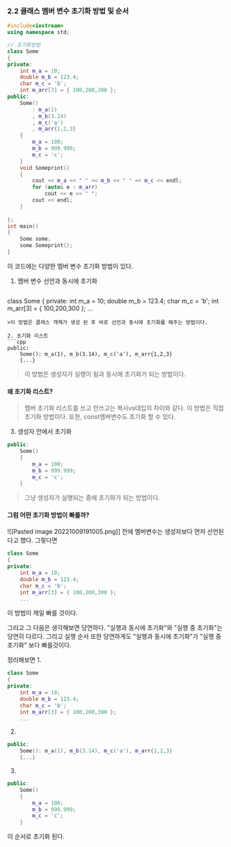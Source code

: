### 2.2 클래스 멤버 변수 초기화 방법 및 순서
```cpp
#include<iostream>
using namespace std;

// 초기화방법
class Some
{
private:
	int m_a = 10;
	double m_b = 123.4;
	char m_c = 'b';
	int m_arr[3] = { 100,200,300 };
public:
	Some()
		: m_a(1)
		, m_b(3.14)
		, m_c('a')
		, m_arr{1,2,3}
	{
		m_a = 100;
		m_b = 999.999;
		m_c = 'c';
	}
	void Someprint()
	{
		cout << m_a << " " << m_b << " " << m_c << endl;
		for (auto& e : m_arr)
			cout << e << " ";
		cout << endl;
	}
	
};
int main()
{
	Some some;
	some.Someprint();
}
```
이 코드에는 다양한 멤버 변수 초기화 방법이 있다.

1. 멤버 변수 선언과 동시에 초기화
	```cpp
class Some
{
private:
	int m_a = 10;
	double m_b = 123.4;
	char m_c = 'b';
	int m_arr[3] = { 100,200,300 };
	...
```
>이 방법은 클래스 객체가 생성 된 후 바로 선언과 동시에 초기화를 해주는 방법이다.

2. 초기화 리스트
```cpp
public:
	Some(): m_a(1), m_b(3.14), m_c('a'), m_arr{1,2,3}
	{...}
```
>이 방법은 생성자가 실행이 됨과 동시에 초기화가 되는 방법이다.

#### 왜 초기화 리스트?
>멤버 초기화 리스트를 쓰고 안쓰고는 복사vs대입의 차이와 같다.
이 방법은 직접초기화 방법이다.
또한, const멤버변수도 초기화 할 수 있다.

3. 생성자 안에서 초기화
```cpp
public:
	Some()
	{
		m_a = 100;
		m_b = 999.999;
		m_c = 'c';
	}
```
>그냥 생성자가 실행되는 중에 초기화가 되는 방법이다.

#### 그럼 어떤 초기화 방법이 빠를까?
![[Pasted image 20221009191005.png]]
전에 멤버변수는 생성자보다 먼저 선언된다고 했다.
그렇다면 
```cpp
class Some
{
private:
	int m_a = 10;
	double m_b = 123.4;
	char m_c = 'b';
	int m_arr[3] = { 100,200,300 };
	...
```
이 방법이 제일 빠를 것이다.

그리고 그 다음은 생각해보면 당연하다.
"실행과 동시에 초기화"와 "실행 중 초기화"는 당연히 다르다.
그리고 실행 순서 또한 당연하게도 "실행과 동시에 초기화"가 "실행 중 초기화" 보다 빠를것이다.

정리해보면
1.
```cpp
class Some
{
private:
	int m_a = 10;
	double m_b = 123.4;
	char m_c = 'b';
	int m_arr[3] = { 100,200,300 };
	...

```
2.
```cpp
public:
	Some(): m_a(1), m_b(3.14), m_c('a'), m_arr{1,2,3}
	{...}
```
3.
```cpp
public:
	Some()
	{
		m_a = 100;
		m_b = 999.999;
		m_c = 'c';
	}

```
이 순서로 초기화 된다.
